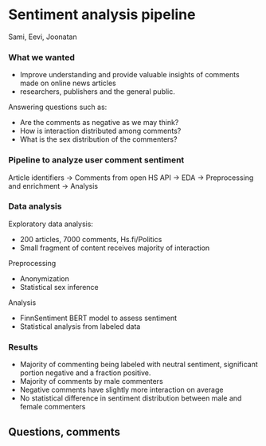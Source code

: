 # Sentiment analysis pipeline

Sami, Eevi, Joonatan

### What we wanted
- Improve understanding and provide valuable insights of comments made on online news articles
- researchers, publishers and the general public.

Answering questions such as:
- Are the comments as negative as we may think?
- How is interaction distributed among comments?
- What is the sex distribution of the commenters?

### Pipeline to analyze user comment sentiment

Article identifiers -> Comments from open HS API -> EDA -> Preprocessing and enrichment -> Analysis

### Data analysis

Exploratory data analysis:
- 200 articles, 7000 comments, Hs.fi/Politics
- Small fragment of content receives majority of interaction

Preprocessing
- Anonymization
- Statistical sex inference

Analysis
- FinnSentiment BERT model to assess sentiment
- Statistical analysis from labeled data

### Results

-	Majority of commenting being labeled with neutral sentiment, significant portion negative and a fraction positive.
-	Majority of comments by male commenters
-	Negative comments have slightly more interaction on average
-	No statistical difference in sentiment distribution between male and female commenters

## Questions, comments

